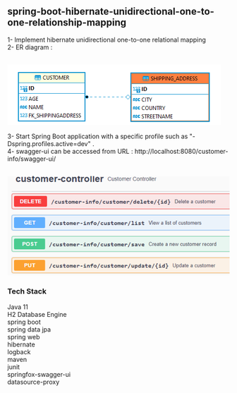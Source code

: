 ## spring-boot-hibernate-unidirectional-one-to-one-relationship-mapping

1- Implement hibernate unidirectional one-to-one relational mapping <br/>
2- ER diagram :  <br/><br/>

![alt text](https://github.com/tufangorel/spring-boot-hibernate-unidirectional-one-to-one-relationship-mapping/blob/main/customer_shipping_address_er_diagram-unidirectional-one-to-one.png)
<br/>

3- Start Spring Boot application with a specific profile such as "-Dspring.profiles.active=dev" . <br/>
4- swagger-ui can be accessed from URL : http://localhost:8080/customer-info/swagger-ui/ <br/><br/>

![alt text](https://github.com/tufangorel/spring-boot-springfox-swagger-ui-document-rest-api/blob/main/springfox-swagger-ui.png)
<br/>

### Tech Stack
Java 11 <br/>
H2 Database Engine <br/>
spring boot <br/>
spring data jpa <br/>
spring web <br/>
hibernate <br/>
logback <br/>
maven <br/>
junit <br/>
springfox-swagger-ui <br/>
datasource-proxy <br/>
<br/>


